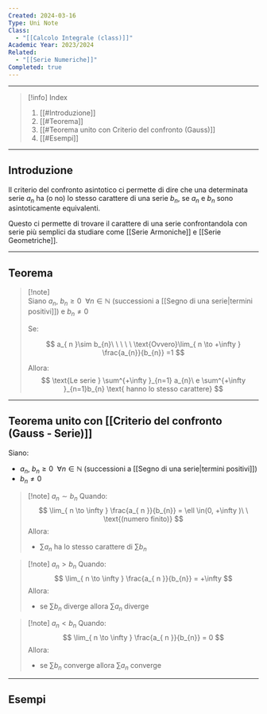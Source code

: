 ```yaml
---
Created: 2024-03-16
Type: Uni Note
Class:
  - "[[Calcolo Integrale (class)]]"
Academic Year: 2023/2024
Related:
  - "[[Serie Numeriche]]"
Completed: true
---
```

---

>[!info] Index
>1. [[#Introduzione]]
>2. [[#Teorema]]
>3. [[#Teorema unito con Criterio del confronto (Gauss)]]
>4. [[#Esempi]]

---
## Introduzione
Il criterio del confronto asintotico ci permette di dire che una determinata serie $a_{n}$ ha (o no) lo stesso carattere di una serie $b_{n}$, se $a_{n}$ e $b_{n}$ sono asintoticamente equivalenti.

Questo ci permette di trovare il carattere di una serie confrontandola con serie più semplici da studiare come [[Serie Armoniche]] e [[Serie Geometriche]].

---
## Teorema

>[!note] \
>Siano $a_{ n },\ b_{n} \geq 0\ \ \forall n\in\mathbb{N}$ (successioni a [[Segno di una serie|termini positivi]]) e $b_{n}\not=0$
>
>Se:
>
>$$
>a_{ n }\sim b_{n}\ \ \ \ \ \text{Ovvero}\lim_{ n \to +\infty } \frac{a_{n}}{b_{n}} =1
>$$
>
>Allora:
>$$
>\text{Le serie } \sum^{+\infty }_{n=1} a_{n}\ e \sum^{+\infty }_{n=1}b_{n} \text{ hanno lo stesso carattere}
>$$

---
## Teorema unito con [[Criterio del confronto (Gauss - Serie)]]

Siano:
- $a_{ n },\ b_{n} \geq 0\ \ \forall n\in\mathbb{N}$ (successioni a [[Segno di una serie|termini positivi]]) 
- $b_{n}\not=0$

>[!note] $a_{ n } \sim b_{n}$
>Quando:
>$$
>\lim_{ n \to \infty } \frac{a_{ n }}{b_{n}} = \ell \in(0, +\infty )\ \  \text{(numero finito)}
>$$
>Allora:
>- $\sum a_{ n }$ ha lo stesso carattere di $\sum b_{n}$

>[!note] $a_{ n } > b_{n}$
>Quando:
>$$
>\lim_{ n \to \infty } \frac{a_{ n }}{b_{n}} = +\infty 
>$$
>Allora:
>- se $\sum b_{n}$ diverge allora $\sum a_{ n }$ diverge 

>[!note] $a_{ n }< b_{n}$
>Quando:
>$$
>\lim_{ n \to \infty } \frac{a_{ n }}{b_{n}} = 0
>$$
>Allora:
>- se $\sum b_{n}$ converge allora $\sum a_{ n }$ converge

---
## Esempi

